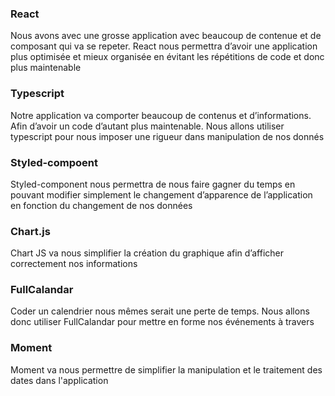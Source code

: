 ### React
Nous avons avec une grosse application avec beaucoup de contenue et de composant qui va se repeter. React nous permettra 
d’avoir une application plus optimisée et mieux organisée en évitant les répétitions de code et donc plus maintenable 

### Typescript
Notre application va comporter beaucoup de contenus et d’informations. Afin d’avoir un code d’autant plus 
maintenable. Nous allons utiliser typescript pour nous imposer une rigueur dans manipulation de nos donnés 

### Styled-compoent
Styled-component nous permettra de nous faire gagner du temps en pouvant modifier simplement 
le changement d’apparence de l’application en fonction du changement de nos données

### Chart.js
Chart JS va nous simplifier la création du graphique afin d’afficher correctement nos informations

### FullCalandar
Coder un calendrier nous mêmes serait une perte de temps. Nous allons donc utiliser FullCalandar pour mettre en forme nos événements à travers

### Moment
Moment va nous permettre de simplifier la manipulation et le traitement des dates dans l'application